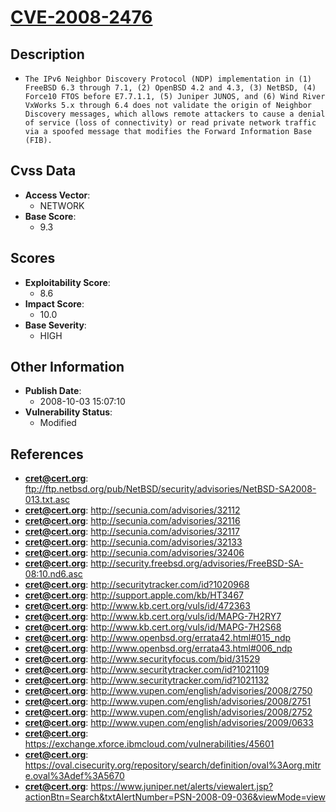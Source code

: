 
# [CVE-2008-2476](ftp://ftp.netbsd.org/pub/NetBSD/security/advisories/NetBSD-SA2008-013.txt.asc)

## Description

- `The IPv6 Neighbor Discovery Protocol (NDP) implementation in (1) FreeBSD 6.3 through 7.1, (2) OpenBSD 4.2 and 4.3, (3) NetBSD, (4) Force10 FTOS before E7.7.1.1, (5) Juniper JUNOS, and (6) Wind River VxWorks 5.x through 6.4 does not validate the origin of Neighbor Discovery messages, which allows remote attackers to cause a denial of service (loss of connectivity) or read private network traffic via a spoofed message that modifies the Forward Information Base (FIB).`

## Cvss Data

- **Access Vector**:
  - NETWORK
- **Base Score**:
  - 9.3

## Scores

- **Exploitability Score**:
  - 8.6
- **Impact Score**:
  - 10.0
- **Base Severity**:
  - HIGH

## Other Information

- **Publish Date**:
  - 2008-10-03 15:07:10
- **Vulnerability Status**:
  - Modified

## References

- **cret@cert.org**: ftp://ftp.netbsd.org/pub/NetBSD/security/advisories/NetBSD-SA2008-013.txt.asc
- **cret@cert.org**: http://secunia.com/advisories/32112
- **cret@cert.org**: http://secunia.com/advisories/32116
- **cret@cert.org**: http://secunia.com/advisories/32117
- **cret@cert.org**: http://secunia.com/advisories/32133
- **cret@cert.org**: http://secunia.com/advisories/32406
- **cret@cert.org**: http://security.freebsd.org/advisories/FreeBSD-SA-08:10.nd6.asc
- **cret@cert.org**: http://securitytracker.com/id?1020968
- **cret@cert.org**: http://support.apple.com/kb/HT3467
- **cret@cert.org**: http://www.kb.cert.org/vuls/id/472363
- **cret@cert.org**: http://www.kb.cert.org/vuls/id/MAPG-7H2RY7
- **cret@cert.org**: http://www.kb.cert.org/vuls/id/MAPG-7H2S68
- **cret@cert.org**: http://www.openbsd.org/errata42.html#015_ndp
- **cret@cert.org**: http://www.openbsd.org/errata43.html#006_ndp
- **cret@cert.org**: http://www.securityfocus.com/bid/31529
- **cret@cert.org**: http://www.securitytracker.com/id?1021109
- **cret@cert.org**: http://www.securitytracker.com/id?1021132
- **cret@cert.org**: http://www.vupen.com/english/advisories/2008/2750
- **cret@cert.org**: http://www.vupen.com/english/advisories/2008/2751
- **cret@cert.org**: http://www.vupen.com/english/advisories/2008/2752
- **cret@cert.org**: http://www.vupen.com/english/advisories/2009/0633
- **cret@cert.org**: https://exchange.xforce.ibmcloud.com/vulnerabilities/45601
- **cret@cert.org**: https://oval.cisecurity.org/repository/search/definition/oval%3Aorg.mitre.oval%3Adef%3A5670
- **cret@cert.org**: https://www.juniper.net/alerts/viewalert.jsp?actionBtn=Search&txtAlertNumber=PSN-2008-09-036&viewMode=view
